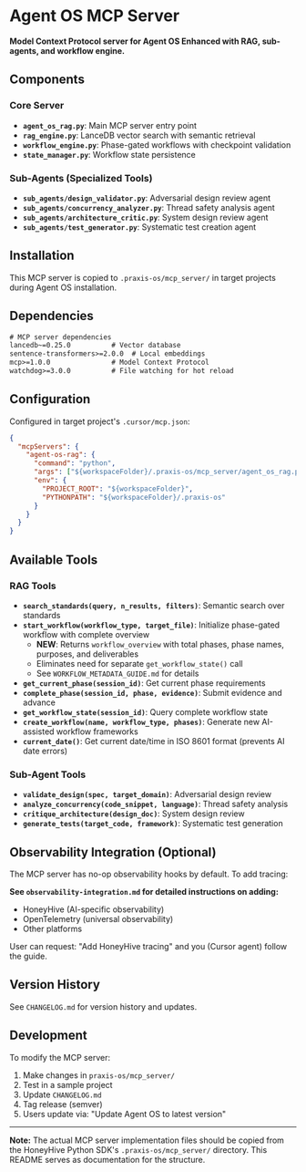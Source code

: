 # Agent OS MCP Server

**Model Context Protocol server for Agent OS Enhanced with RAG, sub-agents, and workflow engine.**

## Components

### Core Server
- **`agent_os_rag.py`**: Main MCP server entry point
- **`rag_engine.py`**: LanceDB vector search with semantic retrieval
- **`workflow_engine.py`**: Phase-gated workflows with checkpoint validation
- **`state_manager.py`**: Workflow state persistence

### Sub-Agents (Specialized Tools)
- **`sub_agents/design_validator.py`**: Adversarial design review agent
- **`sub_agents/concurrency_analyzer.py`**: Thread safety analysis agent
- **`sub_agents/architecture_critic.py`**: System design review agent
- **`sub_agents/test_generator.py`**: Systematic test creation agent

## Installation

This MCP server is copied to `.praxis-os/mcp_server/` in target projects during Agent OS installation.

## Dependencies

```txt
# MCP server dependencies
lancedb~=0.25.0          # Vector database
sentence-transformers>=2.0.0  # Local embeddings
mcp>=1.0.0               # Model Context Protocol
watchdog>=3.0.0          # File watching for hot reload
```

## Configuration

Configured in target project's `.cursor/mcp.json`:

```json
{
  "mcpServers": {
    "agent-os-rag": {
      "command": "python",
      "args": ["${workspaceFolder}/.praxis-os/mcp_server/agent_os_rag.py"],
      "env": {
        "PROJECT_ROOT": "${workspaceFolder}",
        "PYTHONPATH": "${workspaceFolder}/.praxis-os"
      }
    }
  }
}
```

## Available Tools

### RAG Tools
- **`search_standards(query, n_results, filters)`**: Semantic search over standards
- **`start_workflow(workflow_type, target_file)`**: Initialize phase-gated workflow with complete overview
  - **NEW**: Returns `workflow_overview` with total phases, phase names, purposes, and deliverables
  - Eliminates need for separate `get_workflow_state()` call
  - See `WORKFLOW_METADATA_GUIDE.md` for details
- **`get_current_phase(session_id)`**: Get current phase requirements
- **`complete_phase(session_id, phase, evidence)`**: Submit evidence and advance
- **`get_workflow_state(session_id)`**: Query complete workflow state
- **`create_workflow(name, workflow_type, phases)`**: Generate new AI-assisted workflow frameworks
- **`current_date()`**: Get current date/time in ISO 8601 format (prevents AI date errors)

### Sub-Agent Tools
- **`validate_design(spec, target_domain)`**: Adversarial design review
- **`analyze_concurrency(code_snippet, language)`**: Thread safety analysis
- **`critique_architecture(design_doc)`**: System design review
- **`generate_tests(target_code, framework)`**: Systematic test generation

## Observability Integration (Optional)

The MCP server has no-op observability hooks by default. To add tracing:

**See `observability-integration.md` for detailed instructions on adding:**
- HoneyHive (AI-specific observability)
- OpenTelemetry (universal observability)
- Other platforms

User can request: "Add HoneyHive tracing" and you (Cursor agent) follow the guide.

## Version History

See `CHANGELOG.md` for version history and updates.

## Development

To modify the MCP server:
1. Make changes in `praxis-os/mcp_server/`
2. Test in a sample project
3. Update `CHANGELOG.md`
4. Tag release (semver)
5. Users update via: "Update Agent OS to latest version"

---

**Note:** The actual MCP server implementation files should be copied from the HoneyHive Python SDK's `.praxis-os/mcp_server/` directory. This README serves as documentation for the structure.
